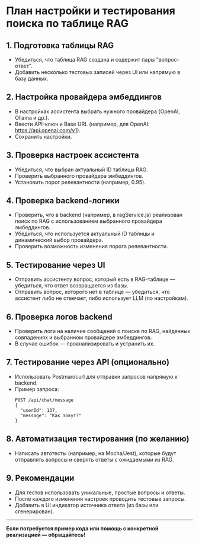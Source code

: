 # План настройки и тестирования поиска по таблице RAG

## 1. Подготовка таблицы RAG
- Убедиться, что таблица RAG создана и содержит пары "вопрос-ответ".
- Добавить несколько тестовых записей через UI или напрямую в базу данных.

## 2. Настройка провайдера эмбеддингов
- В настройках ассистента выбрать нужного провайдера (OpenAI, Ollama и др.).
- Ввести API-ключ и Base URL (например, для OpenAI: https://api.openai.com/v1).
- Сохранить настройки.

## 3. Проверка настроек ассистента
- Убедиться, что выбран актуальный ID таблицы RAG.
- Проверить выбранного провайдера эмбеддингов.
- Установить порог релевантности (например, 0.95).

## 4. Проверка backend-логики
- Проверить, что в backend (например, в ragService.js) реализован поиск по RAG с использованием выбранного провайдера эмбеддингов.
- Убедиться, что используется актуальный ID таблицы и динамический выбор провайдера.
- Проверить возможность изменения порога релевантности.

## 5. Тестирование через UI
- Отправить ассистенту вопрос, который есть в RAG-таблице — убедиться, что ответ возвращается из базы.
- Отправить вопрос, которого нет в таблице — убедиться, что ассистент либо не отвечает, либо использует LLM (по настройкам).

## 6. Проверка логов backend
- Проверить логи на наличие сообщений о поиске по RAG, найденных совпадениях и выбранном провайдере эмбеддингов.
- В случае ошибок — проанализировать и устранить их.

## 7. Тестирование через API (опционально)
- Использовать Postman/curl для отправки запросов напрямую к backend.
- Пример запроса:
  ```http
  POST /api/chat/message
  {
    "userId": 137,
    "message": "Как зовут?"
  }
  ```

## 8. Автоматизация тестирования (по желанию)
- Написать автотесты (например, на Mocha/Jest), которые будут отправлять вопросы и сверять ответы с ожидаемыми из RAG.

## 9. Рекомендации
- Для тестов использовать уникальные, простые вопросы и ответы.
- После каждого изменения настроек проводить тестовые запросы.
- Добавить в UI индикатор источника ответа (из базы или сгенерирован).

---

**Если потребуется пример кода или помощь с конкретной реализацией — обращайтесь!** 